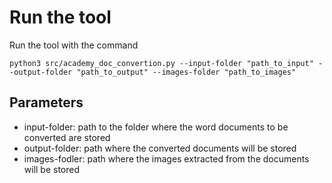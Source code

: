 # Run the tool
Run the tool with the command

`python3 src/academy_doc_convertion.py --input-folder "path_to_input" --output-folder "path_to_output" --images-folder "path_to_images"`

## Parameters
- input-folder: path to the folder where the word documents to be converted are stored
- output-folder: path where the converted documents will be stored
- images-fodler: path where the images extracted from the documents will be stored